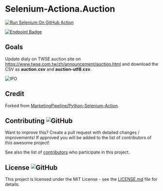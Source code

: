 # Selenium-Actiona.Auction
[![Run Selenium On GitHub Action](https://github.com/wenchiehlee/Selenium-Actions.Auction/actions/workflows/Selenium-Action.yaml/badge.svg)](https://github.com/wenchiehlee/Selenium-Actions.Auction/actions/workflows/Selenium-Action.yaml)

[![Endpoint Badge](https://img.shields.io/endpoint?url=https://raw.githubusercontent.com/wenchiehlee/Selenium-Actions.Auction/main/TWSE_TPEX.json)](2020-Now-utf8-filter.csv)

## Goals
Update dialy on TWSE auction site on https://www.twse.com.tw/zh/announcement/auction.html and download the CSV as **auction.csv** and **auction-utf8.csv**.

![IPO](http://www.plantuml.com/plantuml/proxy?cache=no&fmt=svg&src=https://raw.githubusercontent.com/wenchiehlee/Selenium-Actions.Auction/refs/heads/main/IPO.plantuml)

## Credit
Forked from [MarketingPipeline/Python-Selenium-Action](https://github.com/MarketingPipeline/Python-Selenium-Action).
  
## Contributing ![GitHub](https://img.shields.io/github/contributors/wenchiehlee/Selenium-Actions.Auction)
Want to improve this? Create a pull request with detailed changes / improvements! If approved you will be added to the list of contributors of this awesome project!


See also the list of
[contributors](https://github.com/wenchiehlee/Selenium-Actions.Auction/graphs/contributors) who
participate in this project.

## License ![GitHub](https://img.shields.io/github/license/wenchiehlee/Selenium-Actions.Auction)

This project is licensed under the MIT License - see the
[LICENSE.md](https://raw.githubusercontent.com/wenchiehlee/Selenium-Actions.Auction/refs/heads/main/LICENSE.md) file for
details.


